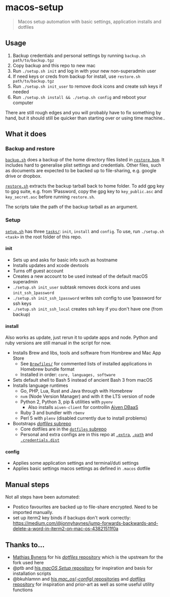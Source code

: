 # macos-setup

> Macos setup automation with basic settings, application installs and dotfiles

## Usage

1. Backup credentials and personal settings by running `backup.sh path/to/backup.tgz`
2. Copy backup and this repo to new mac
3. Run `./setup.sh init` and log in with your new non-superadmin user
4. If need keys or creds from backup for install, use `restore.sh path/to/backup.tgz`
5. Run `./setup.sh init_user` to remove dock icons and create ssh keys if needed
6. Run `./setup.sh install && ./setup.sh config` and reboot your computer

There are still rough edges and you will probably have to fix something by
hand, but it should still be quicker than starting over or using time machine..

## What it does

### Backup and restore

[`backup.sh`](/backup.sh) does a backup of the home directory files listed in
[`restore.bom`](/restore.bom). It includes hard to generalise plist settings
and credentials. Other files, such as documents are expected to be backed up
to file-sharing, e.g. google drive or dropbox.

[`restore.sh`](/restore.sh) extracts the backup tarball back to home folder.
To add gpg key to gpg suite, e.g. from 1Password, copy the gpg key to `key_public.asc`
and `key_secret.asc` before running `restore.sh`.

The scripts take the path of the backup tarball as an argument.

### Setup

[`setup.sh`](/setup.sh) has three [`tasks/`](/tasks): `init`, `install` and
`config`. To use, run `./setup.sh <task>` in the root folder of this repo.

#### init

- Sets up and asks for basic info such as hostname
- Installs updates and xcode devtools
- Turns off guest account
- Creates a new account to be used instead of the default macOS superadmin
- `./setup.sh init_user` subtask removes dock icons and uses `init_ssh_1password`
- `./setup.sh init_ssh_1password` writes ssh config to use 1password for ssh keys
- `./setup.sh init_ssh_local` creates ssh key if you don't have one (from backup)

#### install

Also works as update, just rerun it to update apps and node. Python and ruby
versions are still manual in the script for now.

- Installs Brew and libs, tools and software from Hombrew and Mac App Store
  - See [`Brewfiles/`](/Brewfiles/) for commented lists of installed
    applications in Homebrew bundle format
  - Installed in order: `core, languages, software`
- Sets default shell to Bash 5 instead of ancient Bash 3 from macOS
- Installs language runtimes
  - Go, PHP, Lua, Rust and Java through with Homebrew
  - `nvm` (Node Version Manager) and with it the LTS version of node
  - Python 2, Python 3, pip & utilities with `pyenv`
    - Also installs `aiven-client` for controllin [Aiven DBaaS](https://aiven.io)
  - Ruby 3 and bundler with `rbenv`
  - Perl 5 with `plenv` (disabled currently due to install problems)
- Bootstraps [_dotfiles_ subrepo](https://github.com/tapppi/dotfiles)
  - Core dotfiles are in the [`dotfiles` subrepo](https://github.com/tapppi/dotfiles)
  - Personal and extra configs are in this repo at [`.extra`](/.extra),
    [`.path`](/.path) and [`.credentials.dist`](/.credentials.dist)

#### config

- Applies some application settings and terminal/duti settings
- Applies basic settings macos settings as defined in `.macos` dotfile

## Manual steps

Not all steps have been automated:

- Postico favourites are backed up to file-share encrypted. Need to be imported
  manually.
- set up iterm2 key binds if backups don't work correctly: https://medium.com/@jonnyhaynes/jump-forwards-backwards-and-delete-a-word-in-iterm2-on-mac-os-43821511f0a

## Thanks to...

- [Mathias Bynens](https://mths.be) for his [_dotfiles_ repository](https://github.com/mathiasbynens/dotfiles)
  which is the upstream for the fork used here
- @ptb and [his _macOS Setup_ repository](https://github.com/ptb/mac-setup)
  for inspiration and basis for installation scripts
- @bkuhlamnn and [his _mac_os(-config)_ repositories](https://github.com/bkuhlmann/mac_os-config)
  and [_dotfiles_ repository](https://github.com/bkuhlmann/dotfiles)
  for inspiration and prior-art as well as some useful utility functions
